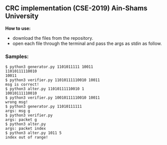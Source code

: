 ## CRC implementation (CSE-2019) Ain-Shams University

**How to use:**
- download the files from the repository.
- open each file through the terminal and pass the args as stdin as follow.

### Samples:

```
$ python3 generator.py 1101011111 10011
11010111110010
10011
$ python3 verifier.py 11010111110010 10011
msg is correct!
$ python3 alter.py 11010111110010 1
10010111110010
$ python3 verifier.py 10010111110010 10011
wrong msg!
$ python3 generator.py 11010111111
args: msg g
$ python3 verifier.py 
args: packet g
$ python3 alter.py
args: packet index
$ python3 alter.py 1011 5
index out of range!
```
